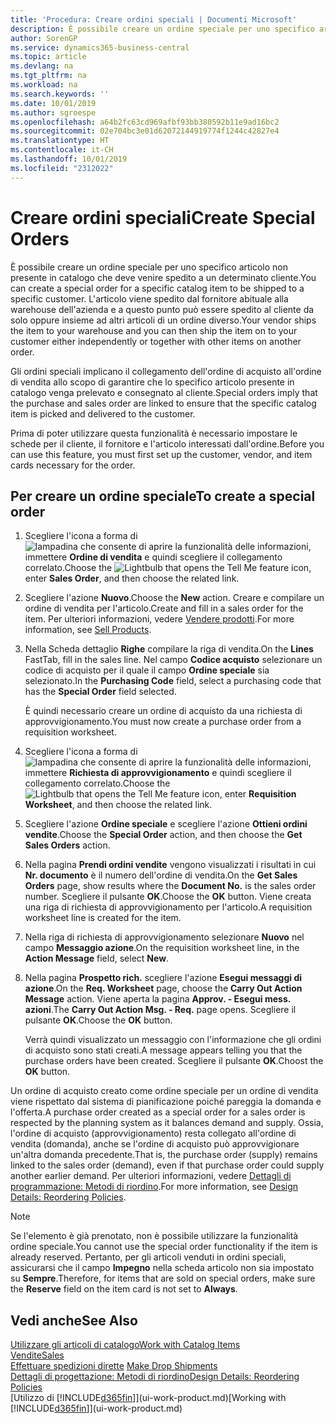 ```yaml
---
title: 'Procedura: Creare ordini speciali | Documenti Microsoft'
description: È possibile creare un ordine speciale per uno specifico articolo non presente in catalogo che deve venire spedito a un determinato cliente. L'articolo viene spedito dal fornitore abituale alla warehouse dell'azienda e a questo punto può essere spedito al cliente da solo oppure insieme ad altri articoli di un ordine diverso.
author: SorenGP
ms.service: dynamics365-business-central
ms.topic: article
ms.devlang: na
ms.tgt_pltfrm: na
ms.workload: na
ms.search.keywords: ''
ms.date: 10/01/2019
ms.author: sgroespe
ms.openlocfilehash: a64b2fc63cd969afbf93bb380592b11e9ad16bc2
ms.sourcegitcommit: 02e704bc3e01d62072144919774f1244c42827e4
ms.translationtype: HT
ms.contentlocale: it-CH
ms.lasthandoff: 10/01/2019
ms.locfileid: "2312022"
---
```

# <a name="create-special-orders"></a><span data-ttu-id="06347-104">Creare ordini speciali</span><span class="sxs-lookup"><span data-stu-id="06347-104">Create Special Orders</span></span>
<span data-ttu-id="06347-105">È possibile creare un ordine speciale per uno specifico articolo non presente in catalogo che deve venire spedito a un determinato cliente.</span><span class="sxs-lookup"><span data-stu-id="06347-105">You can create a special order for a specific catalog item to be shipped to a specific customer.</span></span> <span data-ttu-id="06347-106">L'articolo viene spedito dal fornitore abituale alla warehouse dell'azienda e a questo punto può essere spedito al cliente da solo oppure insieme ad altri articoli di un ordine diverso.</span><span class="sxs-lookup"><span data-stu-id="06347-106">Your vendor ships the item to your warehouse and you can then ship the item on to your customer either independently or together with other items on another order.</span></span>  

<span data-ttu-id="06347-107">Gli ordini speciali implicano il collegamento dell'ordine di acquisto all'ordine di vendita allo scopo di garantire che lo specifico articolo presente in catalogo venga prelevato e consegnato al cliente.</span><span class="sxs-lookup"><span data-stu-id="06347-107">Special orders imply that the purchase and sales order are linked to ensure that the specific catalog item is picked and delivered to the customer.</span></span>  

<span data-ttu-id="06347-108">Prima di poter utilizzare questa funzionalità è necessario impostare le schede per il cliente, il fornitore e l'articolo interessati dall'ordine.</span><span class="sxs-lookup"><span data-stu-id="06347-108">Before you can use this feature, you must first set up the customer, vendor, and item cards necessary for the order.</span></span>  

## <a name="to-create-a-special-order"></a><span data-ttu-id="06347-109">Per creare un ordine speciale</span><span class="sxs-lookup"><span data-stu-id="06347-109">To create a special order</span></span>  
1.  <span data-ttu-id="06347-110">Scegliere l'icona a forma di ![lampadina che consente di aprire la funzionalità delle informazioni](media/ui-search/search_small.png "Informazioni sull'operazione che si desidera eseguire"), immettere **Ordine di vendita** e quindi scegliere il collegamento correlato.</span><span class="sxs-lookup"><span data-stu-id="06347-110">Choose the ![Lightbulb that opens the Tell Me feature](media/ui-search/search_small.png "Tell me what you want to do") icon, enter **Sales Order**, and then choose the related link.</span></span>  
2. <span data-ttu-id="06347-111">Scegliere l'azione **Nuovo**.</span><span class="sxs-lookup"><span data-stu-id="06347-111">Choose the **New** action.</span></span> <span data-ttu-id="06347-112">Creare e compilare un  ordine di vendita per l'articolo.</span><span class="sxs-lookup"><span data-stu-id="06347-112">Create and fill in a  sales order for the item.</span></span> <span data-ttu-id="06347-113">Per ulteriori informazioni, vedere [Vendere prodotti](sales-how-sell-products.md).</span><span class="sxs-lookup"><span data-stu-id="06347-113">For more information, see [Sell Products](sales-how-sell-products.md).</span></span>
3.  <span data-ttu-id="06347-114">Nella Scheda dettaglio **Righe** compilare la riga di vendita.</span><span class="sxs-lookup"><span data-stu-id="06347-114">On the **Lines** FastTab, fill in the sales line.</span></span> <span data-ttu-id="06347-115">Nel campo **Codice acquisto** selezionare un codice di acquisto per il quale il campo **Ordine speciale** sia selezionato.</span><span class="sxs-lookup"><span data-stu-id="06347-115">In the **Purchasing Code** field, select a purchasing code that has the **Special Order** field selected.</span></span>

    <span data-ttu-id="06347-116">È quindi necessario creare un ordine di acquisto da una richiesta di approvvigionamento.</span><span class="sxs-lookup"><span data-stu-id="06347-116">You must now create a purchase order from a requisition worksheet.</span></span>  
4. <span data-ttu-id="06347-117">Scegliere l'icona a forma di ![lampadina che consente di aprire la funzionalità delle informazioni](media/ui-search/search_small.png "Informazioni sull'operazione che si desidera eseguire"), immettere **Richiesta di approvvigionamento** e quindi scegliere il collegamento correlato.</span><span class="sxs-lookup"><span data-stu-id="06347-117">Choose the ![Lightbulb that opens the Tell Me feature](media/ui-search/search_small.png "Tell me what you want to do") icon, enter **Requisition Worksheet**, and then choose the related link.</span></span>  
5. <span data-ttu-id="06347-118">Scegliere l'azione **Ordine speciale** e scegliere l'azione **Ottieni ordini vendite**.</span><span class="sxs-lookup"><span data-stu-id="06347-118">Choose the **Special Order** action, and then choose the **Get Sales Orders** action.</span></span>  
6.  <span data-ttu-id="06347-119">Nella pagina **Prendi ordini vendite** vengono visualizzati i risultati in cui **Nr. documento** è il numero dell'ordine di vendita.</span><span class="sxs-lookup"><span data-stu-id="06347-119">On the **Get Sales Orders** page, show results where the **Document No.** is the sales order number.</span></span> <span data-ttu-id="06347-120">Scegliere il pulsante **OK**.</span><span class="sxs-lookup"><span data-stu-id="06347-120">Choose the **OK** button.</span></span> <span data-ttu-id="06347-121">Viene creata una riga di richiesta di approvvigionamento per l'articolo.</span><span class="sxs-lookup"><span data-stu-id="06347-121">A requisition worksheet line is created for the item.</span></span>  
7.  <span data-ttu-id="06347-122">Nella riga di richiesta di approvvigionamento selezionare **Nuovo** nel campo **Messaggio azione**.</span><span class="sxs-lookup"><span data-stu-id="06347-122">On the requisition worksheet line, in the **Action Message** field, select **New**.</span></span>  
8.  <span data-ttu-id="06347-123">Nella pagina **Prospetto rich.** scegliere l'azione **Esegui messaggi di azione**.</span><span class="sxs-lookup"><span data-stu-id="06347-123">On the **Req. Worksheet** page, choose the **Carry Out Action Message** action.</span></span> <span data-ttu-id="06347-124">Viene aperta la pagina **Approv. - Esegui mess. azioni**.</span><span class="sxs-lookup"><span data-stu-id="06347-124">The **Carry Out Action Msg. - Req.** page opens.</span></span> <span data-ttu-id="06347-125">Scegliere il pulsante **OK**.</span><span class="sxs-lookup"><span data-stu-id="06347-125">Choose the **OK** button.</span></span>  

    <span data-ttu-id="06347-126">Verrà quindi visualizzato un messaggio con l'informazione che gli ordini di acquisto sono stati creati.</span><span class="sxs-lookup"><span data-stu-id="06347-126">A message appears telling you that the purchase orders have been created.</span></span> <span data-ttu-id="06347-127">Scegliere il pulsante **OK**.</span><span class="sxs-lookup"><span data-stu-id="06347-127">Choost the **OK** button.</span></span>  

<span data-ttu-id="06347-128">Un ordine di acquisto creato come ordine speciale per un ordine di vendita viene rispettato dal sistema di pianificazione poiché pareggia la domanda e l'offerta.</span><span class="sxs-lookup"><span data-stu-id="06347-128">A purchase order created as a special order for a sales order is respected by the planning system as it balances demand and supply.</span></span> <span data-ttu-id="06347-129">Ossia, l'ordine di acquisto (approvvigionamento) resta collegato all'ordine di vendita (domanda), anche se l'ordine di acquisto può approvvigionare un'altra domanda precedente.</span><span class="sxs-lookup"><span data-stu-id="06347-129">That is, the purchase order (supply) remains linked to the sales order (demand), even if that purchase order could supply another earlier demand.</span></span> <span data-ttu-id="06347-130">Per ulteriori informazioni, vedere [Dettagli di programmazione: Metodi di riordino](design-details-reservation-order-tracking-and-action-messaging.md).</span><span class="sxs-lookup"><span data-stu-id="06347-130">For more information, see [Design Details: Reordering Policies](design-details-reservation-order-tracking-and-action-messaging.md).</span></span>  

> [!NOTE]  
>  <span data-ttu-id="06347-131">Se l'elemento è già prenotato, non è possibile utilizzare la funzionalità ordine speciale.</span><span class="sxs-lookup"><span data-stu-id="06347-131">You cannot use the special order functionality if the item is already reserved.</span></span> <span data-ttu-id="06347-132">Pertanto, per gli articoli venduti in ordini speciali, assicurarsi che il campo **Impegno** nella scheda articolo non sia impostato su **Sempre**.</span><span class="sxs-lookup"><span data-stu-id="06347-132">Therefore, for items that are sold on special orders, make sure the **Reserve** field on the item card is not set to **Always**.</span></span>  

## <a name="see-also"></a><span data-ttu-id="06347-133">Vedi anche</span><span class="sxs-lookup"><span data-stu-id="06347-133">See Also</span></span>  
[<span data-ttu-id="06347-134">Utilizzare gli articoli di catalogo</span><span class="sxs-lookup"><span data-stu-id="06347-134">Work with Catalog Items</span></span>](inventory-how-work-nonstock-items.md)  
[<span data-ttu-id="06347-135">Vendite</span><span class="sxs-lookup"><span data-stu-id="06347-135">Sales</span></span>](sales-manage-sales.md)  
<span data-ttu-id="06347-136">[Effettuare spedizioni dirette](sales-how-drop-shipment.md) </span><span class="sxs-lookup"><span data-stu-id="06347-136">[Make Drop Shipments](sales-how-drop-shipment.md) </span></span>  
[<span data-ttu-id="06347-137">Dettagli di progettazione: Metodi di riordino</span><span class="sxs-lookup"><span data-stu-id="06347-137">Design Details: Reordering Policies</span></span>](design-details-reservation-order-tracking-and-action-messaging.md)  
<span data-ttu-id="06347-138">[Utilizzo di [!INCLUDE[d365fin](includes/d365fin_md.md)]](ui-work-product.md)</span><span class="sxs-lookup"><span data-stu-id="06347-138">[Working with [!INCLUDE[d365fin](includes/d365fin_md.md)]](ui-work-product.md)</span></span>

